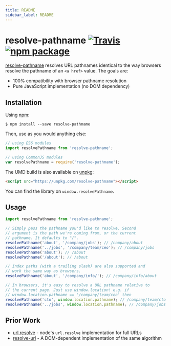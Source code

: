```yaml
---
title: README
sidebar_label: README
---
```

# resolve-pathname [![Travis][build-badge]][build] [![npm package][npm-badge]][npm]

[build-badge]: https://img.shields.io/travis/mjackson/resolve-pathname/master.svg?style=flat-square
[build]: https://travis-ci.org/mjackson/resolve-pathname
[npm-badge]: https://img.shields.io/npm/v/resolve-pathname.svg?style=flat-square
[npm]: https://www.npmjs.org/package/resolve-pathname

[resolve-pathname](https://www.npmjs.com/package/resolve-pathname) resolves URL pathnames identical to the way browsers resolve the pathname of an `<a href>` value. The goals are:

- 100% compatibility with browser pathname resolution
- Pure JavaScript implementation (no DOM dependency)

## Installation

Using [npm](https://www.npmjs.com/):

    $ npm install --save resolve-pathname

Then, use as you would anything else:

```js
// using ES6 modules
import resolvePathname from 'resolve-pathname';

// using CommonJS modules
var resolvePathname = require('resolve-pathname');
```

The UMD build is also available on [unpkg](https://unpkg.com):

```html
<script src="https://unpkg.com/resolve-pathname"></script>
```

You can find the library on `window.resolvePathname`.

## Usage

```js
import resolvePathname from 'resolve-pathname';

// Simply pass the pathname you'd like to resolve. Second
// argument is the path we're coming from, or the current
// pathname. It defaults to "/".
resolvePathname('about', '/company/jobs'); // /company/about
resolvePathname('../jobs', '/company/team/ceo'); // /company/jobs
resolvePathname('about'); // /about
resolvePathname('/about'); // /about

// Index paths (with a trailing slash) are also supported and
// work the same way as browsers.
resolvePathname('about', '/company/info/'); // /company/info/about

// In browsers, it's easy to resolve a URL pathname relative to
// the current page. Just use window.location! e.g. if
// window.location.pathname == '/company/team/ceo' then
resolvePathname('cto', window.location.pathname); // /company/team/cto
resolvePathname('../jobs', window.location.pathname); // /company/jobs
```

## Prior Work

- [url.resolve](https://nodejs.org/api/url.html#url_url_resolve_from_to) - node's `url.resolve` implementation for full URLs
- [resolve-url](https://www.npmjs.com/package/resolve-url) - A DOM-dependent implementation of the same algorithm

